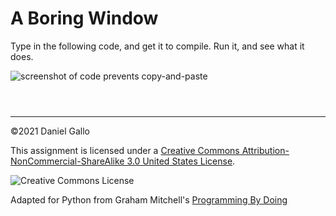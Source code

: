 # A Boring Window


Type in the following code, and get it to compile. Run it, and see
what it does.


![screenshot of code prevents copy-and-paste](examples/BoringWindow.png "Sorry to make this a screenshot, but I don't want students just copying and pasting this code.")



```



```



---


©2021 Daniel Gallo


This assignment is licensed under a
[Creative Commons Attribution-NonCommercial-ShareAlike 3.0 United States License](https://creativecommons.org/licenses/by-nc-sa/3.0/us/deed.en_US).  

![Creative Commons License](images/by-nc-sa.png)





Adapted for Python from Graham Mitchell's [Programming By Doing](https://programmingbydoing.com/)